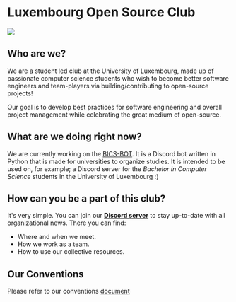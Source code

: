 # Luxembourg Open Source Club 
![](https://media.giphy.com/media/Nx0rz3jtxtEre/giphy.gif)

## Who are we?
We are a student led club at the University of Luxembourg, made up of passionate computer science students who wish to become better software engineers and team-players via building/contributing to open-source projects!

Our goal is to develop best practices for software engineering and overall project management while celebrating the great medium of open-source.

## What are we doing right now?
We are currently working on the [BICS-BOT](https://github.com/Luxembourg-Open-Source-Club/BICS-BOT). It is a Discord bot written in Python that is made for universities to organize studies. It is intended to be used on, for example; a Discord server for the _Bachelor in Computer Science_ students in the University of Luxembourg :)

## How can you be a part of this club?
It's very simple. You can join our [**Discord server**](https://discord.gg/m9q7X7mBM4) to stay up-to-date with all organizational news. There you can find:
- Where and when we meet.
- How we work as a team.
- How to use our collective resources.

## Our Conventions
Please refer to our conventions [document](https://github.com/Luxembourg-Open-Source-Club/.github/blob/main/CONVENTIONS.md)
